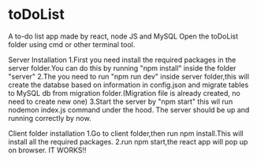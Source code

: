 # toDoList
A to-do list app made by react, node JS and MySQL 
Open the toDoList folder using cmd or other terminal tool.

Server Installation
1.First you need install the required packages in the server folder.You can do this by running "npm install" inside the folder "server"
2.The you need to run "npm run dev" inside server folder,this will create the databse based on information in config.json and migrate tables to MySQL db from migration folder.(Migration file is already created, no need to create new one)
3.Start the server by "npm start" this wil run nodemon index.js command under the hood.
The server should be up and running correctly by now.

Client folder installation
1.Go to client folder,then run npm install.This will install all the required packages.
2.run npm start,the react app will pop up on browser.
IT WORKS!!
